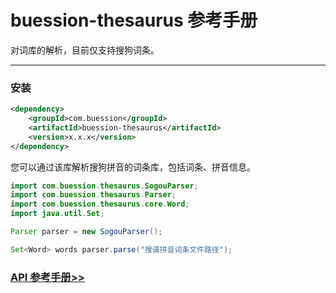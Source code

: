 # buession-thesaurus 参考手册


对词库的解析，目前仅支持搜狗词条。


---


### 安装

```xml
<dependency>
    <groupId>com.buession</groupId>
    <artifactId>buession-thesaurus</artifactId>
    <version>x.x.x</version>
</dependency>
```

您可以通过该库解析搜狗拼音的词条库，包括词条、拼音信息。


```java
import com.buession.thesaurus.SogouParser;
import com.buession.thesaurus.Parser;
import com.buession.thesaurus.core.Word;
import java.util.Set;

Parser parser = new SogouParser();

Set<Word> words parser.parse("搜谱拼音词条文件路径");
```


### [API 参考手册>>](https://javadoc.io/static/com.buession/buession-thesaurus/2.1.0/)